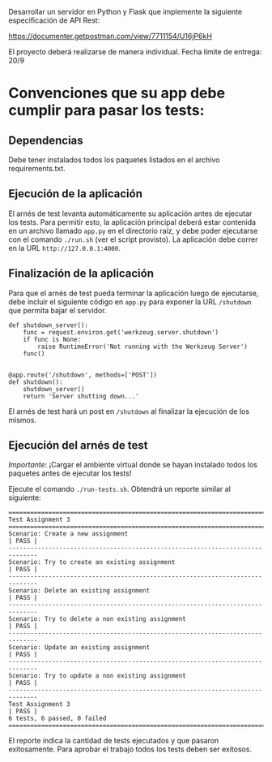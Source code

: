 Desarrollar un servidor en Python y Flask que implemente la siguiente especificación de API Rest:

https://documenter.getpostman.com/view/7711154/U16jP6kH

El proyecto deberá realizarse de manera individual. Fecha límite de entrega: 20/9

# Convenciones que su app debe cumplir para pasar los tests:

## Dependencias 

Debe tener instalados todos los paquetes listados en el archivo requirements.txt.

## Ejecución de la aplicación

El arnés de test levanta automáticamente su aplicación antes de ejecutar los tests. Para permitir esto, la aplicación principal deberá estar contenida en un archivo llamado `app.py` en el directorio raíz, y debe poder ejecutarse con el comando `./run.sh` (ver el script provisto). La aplicación debe correr en la URL `http://127.0.0.1:4000`.

## Finalización de la aplicación

Para que el arnés de test pueda terminar la aplicación luego de ejecutarse, debe incluir el siguiente código en `app.py` para exponer la URL `/shutdown` que permita bajar el servidor.

```
def shutdown_server():
    func = request.environ.get('werkzeug.server.shutdown')
    if func is None:
        raise RuntimeError('Not running with the Werkzeug Server')
    func()


@app.route('/shutdown', methods=['POST'])
def shutdown():
    shutdown_server()
    return 'Server shutting down...'
```

El arnés de test hará un post en `/shutdown` al finalizar la ejecución de los mismos.

## Ejecución del arnés de test

*Importante*: ¡Cargar el ambiente virtual donde se hayan instalado todos los paquetes antes de ejecutar los tests!

Ejecute el comando `./run-tests.sh`. Obtendrá un reporte similar al siguiente:

```
==============================================================================
Test Assignment 3                                                             
==============================================================================
Scenario: Create a new assignment                                     | PASS |
------------------------------------------------------------------------------
Scenario: Try to create an existing assignment                        | PASS |
------------------------------------------------------------------------------
Scenario: Delete an existing assignment                               | PASS |
------------------------------------------------------------------------------
Scenario: Try to delete a non existing assignment                     | PASS |
------------------------------------------------------------------------------
Scenario: Update an existing assignment                               | PASS |
------------------------------------------------------------------------------
Scenario: Try to update a non existing assignment                     | PASS |
------------------------------------------------------------------------------
Test Assignment 3                                                     | PASS |
6 tests, 6 passed, 0 failed
==============================================================================
```

El reporte indica la cantidad de tests ejecutados y que pasaron exitosamente. Para aprobar el trabajo todos los tests deben ser exitosos.
